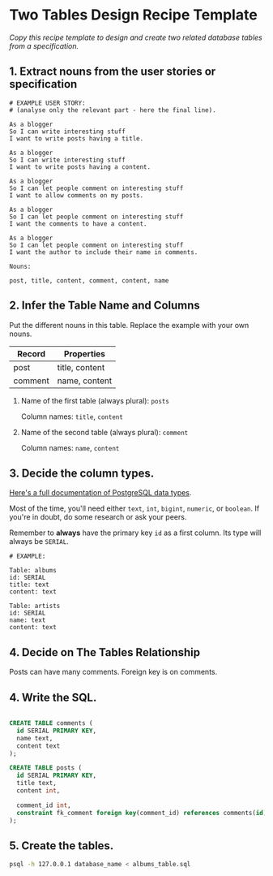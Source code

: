 # Two Tables Design Recipe Template

_Copy this recipe template to design and create two related database tables from a specification._

## 1. Extract nouns from the user stories or specification

```
# EXAMPLE USER STORY:
# (analyse only the relevant part - here the final line).

As a blogger
So I can write interesting stuff
I want to write posts having a title.

As a blogger
So I can write interesting stuff
I want to write posts having a content.

As a blogger
So I can let people comment on interesting stuff
I want to allow comments on my posts.

As a blogger
So I can let people comment on interesting stuff
I want the comments to have a content.

As a blogger
So I can let people comment on interesting stuff
I want the author to include their name in comments.
```

```
Nouns:

post, title, content, comment, content, name
```

## 2. Infer the Table Name and Columns

Put the different nouns in this table. Replace the example with your own nouns.

| Record                | Properties          |
| --------------------- | ------------------  |
| post                   | title, content
| comment                | name, content

1. Name of the first table (always plural): `posts` 

    Column names: `title`, `content`

2. Name of the second table (always plural): `comment` 

    Column names: `name`, `content`

## 3. Decide the column types.

[Here's a full documentation of PostgreSQL data types](https://www.postgresql.org/docs/current/datatype.html).

Most of the time, you'll need either `text`, `int`, `bigint`, `numeric`, or `boolean`. If you're in doubt, do some research or ask your peers.

Remember to **always** have the primary key `id` as a first column. Its type will always be `SERIAL`.

```
# EXAMPLE:

Table: albums
id: SERIAL
title: text
content: text

Table: artists
id: SERIAL
name: text
content: text
```

## 4. Decide on The Tables Relationship


Posts can have many comments. Foreign key is on comments.

## 4. Write the SQL.

```sql

CREATE TABLE comments (
  id SERIAL PRIMARY KEY,
  name text,
  content text
);

CREATE TABLE posts (
  id SERIAL PRIMARY KEY,
  title text,
  content int,

  comment_id int,
  constraint fk_comment foreign key(comment_id) references comments(id) on delete cascade
);

```

## 5. Create the tables.

```bash
psql -h 127.0.0.1 database_name < albums_table.sql
```

